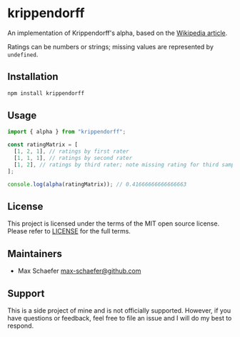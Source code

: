 # krippendorff

An implementation of Krippendorff's alpha, based on the [Wikipedia article](https://en.wikipedia.org/wiki/Krippendorff's_alpha).

Ratings can be numbers or strings; missing values are represented by `undefined`.

## Installation

```sh
npm install krippendorff
```

## Usage

```js
import { alpha } from "krippendorff";

const ratingMatrix = [
  [1, 2, 1], // ratings by first rater
  [1, 1, 1], // ratings by second rater
  [1, 2], // ratings by third rater; note missing rating for third sample
];

console.log(alpha(ratingMatrix)); // 0.41666666666666663
```

## License

This project is licensed under the terms of the MIT open source license. Please refer to [LICENSE](LICENSE) for the full terms.

## Maintainers

- Max Schaefer <max-schaefer@github.com>

## Support

This is a side project of mine and is not officially supported. However, if you have questions or feedback, feel free to file an issue and I will do my best to respond.
